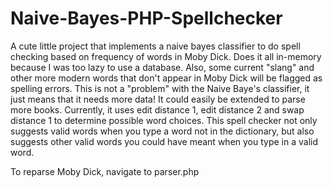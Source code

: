 Naive-Bayes-PHP-Spellchecker
============================

A cute little project that implements a naive bayes classifier to do spell checking based on frequency of words in Moby Dick. Does it all in-memory because I was too lazy to use a database. Also, some current "slang" and other more modern words that don't appear in Moby Dick will be flagged as spelling errors. This is not a "problem" with the Naive Baye's classifier, it just means that it needs more data! It could easily be extended to parse more books. Currently, it uses edit distance 1, edit distance 2 and swap distance 1 to determine possible word choices. This spell checker not only suggests valid words when you type a word not in the dictionary, but also suggests other valid words you could have meant when you type in a valid word.

To reparse Moby Dick, navigate to parser.php
